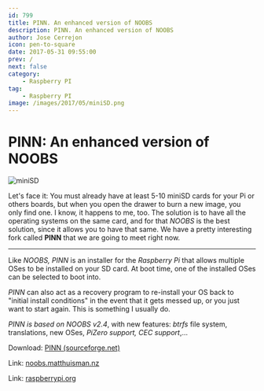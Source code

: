 ```yaml
---
id: 799
title: PINN. An enhanced version of NOOBS
description: PINN. An enhanced version of NOOBS
author: Jose Cerrejon
icon: pen-to-square
date: 2017-05-31 09:55:00
prev: /
next: false
category:
    - Raspberry PI
tag:
    - Raspberry PI
image: /images/2017/05/miniSD.png
---
```


# PINN: An enhanced version of NOOBS

![miniSD](/images/2017/05/miniSD.png)

Let's face it: You must already have at least 5-10 miniSD cards for your Pi or others boards, but when you open the drawer to burn a new image, you only find one. I know, it happens to me, too. The solution is to have all the operating systems on the same card, and for that _NOOBS_ is the best solution, since it allows you to have that same. We have a pretty interesting fork called **PINN** that we are going to meet right now.

---

Like _NOOBS, PINN_ is an installer for the _Raspberry Pi_ that allows multiple OSes to be installed on your SD card. At boot time, one of the installed OSes can be selected to boot into.

_PINN_ can also act as a recovery program to re-install your OS back to "initial install conditions" in the event that it gets messed up, or you just want to start again. This is something I usually do.

_PINN is based on NOOBS v2.4_, with new features: _btrfs_ file system, translations, new OSes, _PiZero support, CEC support_,...

Download: [PINN (sourceforge.net)](https://sourceforge.net/projects/pinn/)

Link: [noobs.matthuisman.nz](https://noobs.matthuisman.nz/)

Link: [raspberrypi.org](https://www.raspberrypi.org/forums/viewtopic.php?f=63&t=142574)
